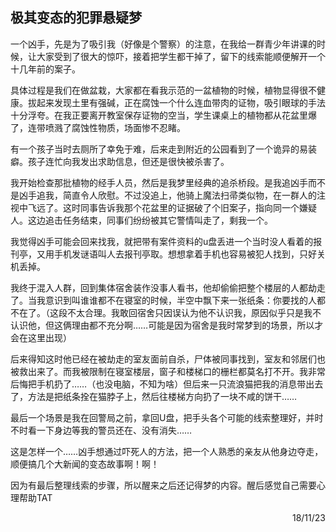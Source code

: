 ## 极其变态的犯罪悬疑梦

一个凶手，先是为了吸引我（好像是个警察）的注意，在我给一群青少年讲课的时候，让大家受到了很大的惊吓，接着把学生都干掉了，留下的线索能顺便解开一个十几年前的案子。

具体过程是我们在做盆栽，大家都在看我示范的一盆植物的时候，植物显得很不健康。拔起来发现土里有强碱，正在腐蚀一个什么连血带肉的证物，吸引眼球的手法十分浮夸。在我正要离开教室保存证物的空当，学生课桌上的植物都从花盆里爆了，连带喷溅了腐蚀性物质，场面惨不忍睹。

有一个孩子当时去厕所了幸免于难，后来走到附近的公园看到了一个诡异的易装癖。孩子连忙向我发出求助信息，但还是很快被杀害了。

我开始检查那批植物的经手人员，然后是我梦里经典的追杀桥段。是我追凶手而不是凶手追我，简直令人欣慰。不过没追上，他骑上魔法扫帚类似物，在一群人的注视中飞远了。这时同事告诉我那个花盆里的证据破了个旧案子，指向同一个嫌疑人。这边追击任务结束，同事们纷纷被其它警情叫走了，剩我一个。

我觉得凶手可能会回来找我，就把带有案件资料的u盘丢进一个当时没人看着的报刊亭，又用手机发谜语叫人去报刊亭取。想想拿着手机也容易被犯人找到，只好关机丢掉。

我终于混入人群，回到集体宿舍装作没事人看书，他却偷偷把整个楼层的人都劫走了。当我意识到叫谁谁都不在寝室的时候，半空中飘下来一张纸条：你要找的人都不在了。（这段不太合理。我敢回宿舍只因误认为他不认识我，原因似乎只是我不认识他，但这俩理由都不充分啊……可能是因为宿舍是我时常梦到的场景，所以才会在这里出现）

后来得知这时他已经在被劫走的室友面前自杀，尸体被同事找到，室友和邻居们也被救出来了。而我被限制在寝室楼层，窗子和楼梯口的栅栏都莫名打不开。我非常后悔把手机扔了……（也没电脑，不知为啥）但后来一只流浪猫把我的消息带出去了，方法是把纸条拴在猫脖子上，然后往楼梯方向扔了一块不咸的饼干……

最后一个场景是我在回警局之前，拿回U盘，把手头各个可能的线索整理好，并时不时看一下身边等我的警员还在、没有消失……

这是怎样一个……凶手想通过吓死人的方法，把一个人熟悉的亲友从他身边夺走，顺便搞几个大新闻的变态故事啊！啊！

因为有最后整理线索的步骤，所以醒来之后还记得梦的内容。醒后感觉自己需要心理帮助TAT

<p align="right">18/11/23</p>